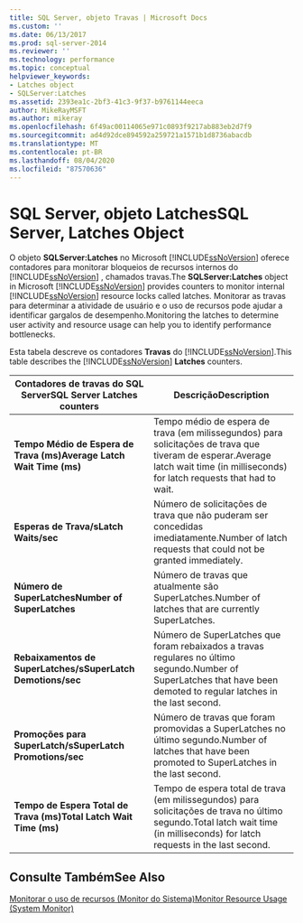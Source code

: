 ```yaml
---
title: SQL Server, objeto Travas | Microsoft Docs
ms.custom: ''
ms.date: 06/13/2017
ms.prod: sql-server-2014
ms.reviewer: ''
ms.technology: performance
ms.topic: conceptual
helpviewer_keywords:
- Latches object
- SQLServer:Latches
ms.assetid: 2393ea1c-2bf3-41c3-9f37-b9761144eeca
author: MikeRayMSFT
ms.author: mikeray
ms.openlocfilehash: 6f49ac00114065e971c0893f9217ab883eb2d7f9
ms.sourcegitcommit: ad4d92dce894592a259721a1571b1d8736abacdb
ms.translationtype: MT
ms.contentlocale: pt-BR
ms.lasthandoff: 08/04/2020
ms.locfileid: "87570636"
---
```

# <a name="sql-server-latches-object"></a><span data-ttu-id="f38bd-102">SQL Server, objeto Latches</span><span class="sxs-lookup"><span data-stu-id="f38bd-102">SQL Server, Latches Object</span></span>
  <span data-ttu-id="f38bd-103">O objeto **SQLServer:Latches** no Microsoft [!INCLUDE[ssNoVersion](../../includes/ssnoversion-md.md)] oferece contadores para monitorar bloqueios de recursos internos do [!INCLUDE[ssNoVersion](../../includes/ssnoversion-md.md)] , chamados travas.</span><span class="sxs-lookup"><span data-stu-id="f38bd-103">The **SQLServer:Latches** object in Microsoft [!INCLUDE[ssNoVersion](../../includes/ssnoversion-md.md)] provides counters to monitor internal [!INCLUDE[ssNoVersion](../../includes/ssnoversion-md.md)] resource locks called latches.</span></span> <span data-ttu-id="f38bd-104">Monitorar as travas para determinar a atividade de usuário e o uso de recursos pode ajudar a identificar gargalos de desempenho.</span><span class="sxs-lookup"><span data-stu-id="f38bd-104">Monitoring the latches to determine user activity and resource usage can help you to identify performance bottlenecks.</span></span>  
  
 <span data-ttu-id="f38bd-105">Esta tabela descreve os contadores **Travas** do [!INCLUDE[ssNoVersion](../../includes/ssnoversion-md.md)].</span><span class="sxs-lookup"><span data-stu-id="f38bd-105">This table describes the [!INCLUDE[ssNoVersion](../../includes/ssnoversion-md.md)] **Latches** counters.</span></span>  
  
|<span data-ttu-id="f38bd-106">Contadores de travas do SQL Server</span><span class="sxs-lookup"><span data-stu-id="f38bd-106">SQL Server Latches counters</span></span>|<span data-ttu-id="f38bd-107">Descrição</span><span class="sxs-lookup"><span data-stu-id="f38bd-107">Description</span></span>|  
|---------------------------------|-----------------|  
|<span data-ttu-id="f38bd-108">**Tempo Médio de Espera de Trava (ms)**</span><span class="sxs-lookup"><span data-stu-id="f38bd-108">**Average Latch Wait Time (ms)**</span></span>|<span data-ttu-id="f38bd-109">Tempo médio de espera de trava (em milissegundos) para solicitações de trava que tiveram de esperar.</span><span class="sxs-lookup"><span data-stu-id="f38bd-109">Average latch wait time (in milliseconds) for latch requests that had to wait.</span></span>|  
|<span data-ttu-id="f38bd-110">**Esperas de Trava/s**</span><span class="sxs-lookup"><span data-stu-id="f38bd-110">**Latch Waits/sec**</span></span>|<span data-ttu-id="f38bd-111">Número de solicitações de trava que não puderam ser concedidas imediatamente.</span><span class="sxs-lookup"><span data-stu-id="f38bd-111">Number of latch requests that could not be granted immediately.</span></span>|  
|<span data-ttu-id="f38bd-112">**Número de SuperLatches**</span><span class="sxs-lookup"><span data-stu-id="f38bd-112">**Number of SuperLatches**</span></span>|<span data-ttu-id="f38bd-113">Número de travas que atualmente são SuperLatches.</span><span class="sxs-lookup"><span data-stu-id="f38bd-113">Number of latches that are currently SuperLatches.</span></span>|  
|<span data-ttu-id="f38bd-114">**Rebaixamentos de SuperLatches/s**</span><span class="sxs-lookup"><span data-stu-id="f38bd-114">**SuperLatch Demotions/sec**</span></span>|<span data-ttu-id="f38bd-115">Número de SuperLatches que foram rebaixados a travas regulares no último segundo.</span><span class="sxs-lookup"><span data-stu-id="f38bd-115">Number of SuperLatches that have been demoted to regular latches in the last second.</span></span>|  
|<span data-ttu-id="f38bd-116">**Promoções para SuperLatch/s**</span><span class="sxs-lookup"><span data-stu-id="f38bd-116">**SuperLatch Promotions/sec**</span></span>|<span data-ttu-id="f38bd-117">Número de travas que foram promovidas a SuperLatches no último segundo.</span><span class="sxs-lookup"><span data-stu-id="f38bd-117">Number of latches that have been promoted to SuperLatches in the last second.</span></span>|  
|<span data-ttu-id="f38bd-118">**Tempo de Espera Total de Trava (ms)**</span><span class="sxs-lookup"><span data-stu-id="f38bd-118">**Total Latch Wait Time (ms)**</span></span>|<span data-ttu-id="f38bd-119">Tempo de espera total de trava (em milissegundos) para solicitações de trava no último segundo.</span><span class="sxs-lookup"><span data-stu-id="f38bd-119">Total latch wait time (in milliseconds) for latch requests in the last second.</span></span>|  
  
## <a name="see-also"></a><span data-ttu-id="f38bd-120">Consulte Também</span><span class="sxs-lookup"><span data-stu-id="f38bd-120">See Also</span></span>  
 [<span data-ttu-id="f38bd-121">Monitorar o uso de recursos &#40;Monitor do Sistema&#41;</span><span class="sxs-lookup"><span data-stu-id="f38bd-121">Monitor Resource Usage &#40;System Monitor&#41;</span></span>](monitor-resource-usage-system-monitor.md)  
  
  
